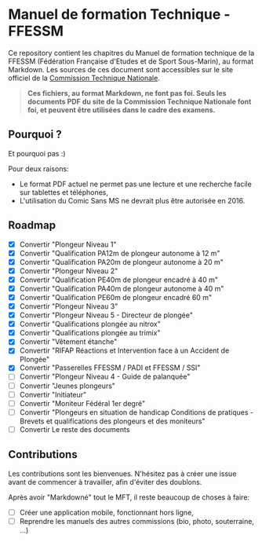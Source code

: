 # Manuel de formation Technique - FFESSM

Ce repository contient les chapitres du Manuel de formation technique de la FFESSM (Fédération Française d'Etudes et de Sport Sous-Marin), au format Markdown. Les sources de ces document sont accessibles sur le site officiel de la [Commission Technique Nationale](http://www.ffessm.fr/pages_manuel.asp).

> **Ces fichiers, au format Markdown, ne font pas foi. Seuls les documents PDF du site de la Commission Technique Nationale font foi, et peuvent être utilisées dans le cadre des examens.**

## Pourquoi ?

Et pourquoi pas :)

Pour deux raisons:
- Le format PDF actuel ne permet pas une lecture et une recherche facile sur tablettes et téléphones,
- L'utilisation du Comic Sans MS ne devrait plus être autorisée en 2016.

## Roadmap

- [x] Convertir "Plongeur Niveau 1"
- [x] Convertir "Qualification PA12m de plongeur autonome à 12 m"
- [x] Convertir "Qualification PA20m de plongeur autonome à 20 m"
- [x] Convertir "Plongeur Niveau 2"
- [x] Convertir "Qualification PE40m de plongeur encadré à 40 m"
- [x] Convertir "Qualification PA40m de plongeur autonome à 40 m"
- [x] Convertir "Qualification PE60m de plongeur encadré 60 m"
- [x] Convertir "Plongeur Niveau 3"
- [x] Convertir "Plongeur Niveau 5 - Directeur de plongée"
- [x] Convertir "Qualifications plongée au nitrox"
- [x] Convertir "Qualifications plongée au trimix"
- [x] Convertir "Vêtement étanche"
- [x] Convertir "RIFAP Réactions et Intervention face à un Accident de Plongée"
- [x] Convertir "Passerelles FFESSM / PADI et FFESSM / SSI"
- [ ] Convertir "Plongeur Niveau 4 - Guide de palanquée"
- [ ] Convertir "Jeunes plongeurs"
- [ ] Convertir "Initiateur"
- [ ] Convertir "Moniteur Fédéral 1er degré"
- [ ] Convertir "Plongeurs en situation de handicap Conditions de pratiques - Brevets et qualifications des plongeurs et des moniteurs"
- [ ] Convertir Le reste des documents

## Contributions

Les contributions sont les bienvenues. N'hésitez pas à créer une issue avant de commencer à travailler, afin d'éviter des doublons.

Après avoir "Markdowné" tout le MFT, il reste beaucoup de choses à faire:

- [ ] Créer une application mobile, fonctionnant hors ligne,
- [ ] Reprendre les manuels des autres commissions (bio, photo, souterraine, ...)
